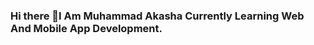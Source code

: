 ### Hi there 👋I Am Muhammad Akasha Currently Learning Web And Mobile App Development.

<!--
**muhammad-akasha/muhammad-akasha** is a ✨ _special_ ✨ repository because its `README.md` (this file) appears on your GitHub profile.

Here are some ideas to get you started:

- 🔭 I’m currently working on ...web development.
- 🌱 I’m currently learning ...html css javascript.
- 👯 I’m looking to collaborate on ...
- 🤔 I’m looking for help with ...
- 💬 Ask me about ... html and css.
- 📫 How to reach me: ...facebook linkdin
- 😄 Pronouns: ...
- ⚡ Fun fact: ...learning coding.
-->

